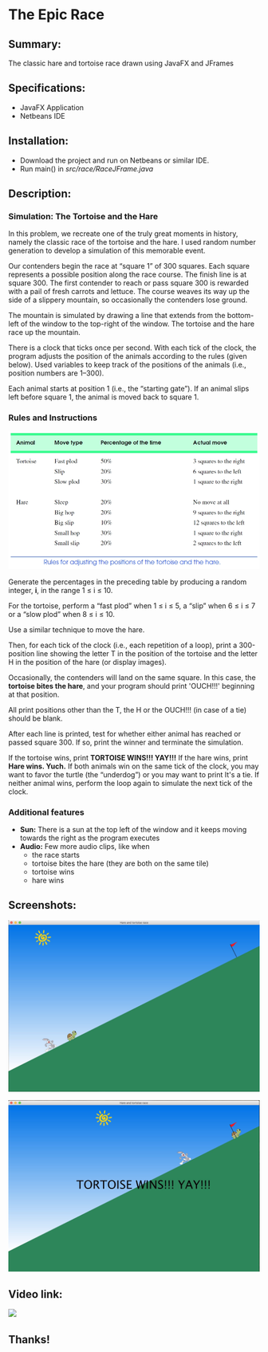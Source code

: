 # The Epic Race

## Summary:

The classic hare and tortoise race drawn using JavaFX and JFrames

## Specifications:

- JavaFX Application
- Netbeans IDE

## Installation:

- Download the project and run on Netbeans or similar IDE.
- Run main() in _src/race/RaceJFrame.java_

## Description:

### Simulation: The Tortoise and the Hare

In this problem, we recreate one of the truly great moments in history, namely the classic race of the tortoise and the hare. I used random number generation to develop a simulation of this memorable event.

Our contenders begin the race at “square 1” of 300 squares. Each square represents a possible position along the race course. The finish line is at square 300. The first contender to reach or pass square 300 is rewarded with a pail of fresh carrots and lettuce. The course weaves its way up the side of a slippery mountain, so occasionally the contenders lose ground.

The mountain is simulated by drawing a line that extends from the bottom-left of the window to the top-right of the window. The tortoise and the hare race up the mountain.

There is a clock that ticks once per second. With each tick of the clock, the program adjusts the position of the animals according to the rules (given below). Used variables to keep track of the positions of the animals (i.e., position numbers are 1–300).

Each animal starts at position 1 (i.e., the “starting gate”). If an animal slips left before square 1, the animal is moved back to square 1.

### Rules and Instructions

![rules](https://github.com/PrateekAdhikaree/TheEpicRace/blob/master/screens/simulation_rules.jpg "Simulation Rules")

Generate the percentages in the preceding table by producing a random integer, **i**, in the range 1 ≤ i ≤ 10.

For the tortoise, perform
a “fast plod” when 1 ≤ i ≤ 5,
a “slip” when 6 ≤ i ≤ 7 or
a “slow plod” when 8 ≤ i ≤ 10. 

Use a similar technique to move the hare.

Then, for each tick of the clock (i.e., each repetition of a loop), print a 300-position line showing the letter T in the position of the tortoise and the letter H in the position of the hare (or display images).

Occasionally, the contenders will land on the same square. In this case, the __tortoise bites the hare__, and your program should print 'OUCH!!!' beginning at that position.

All print positions other than the T, the H or the OUCH!!! (in case of a tie) should be blank.

After each line is printed, test for whether either animal has reached or passed square 300. If so, print the winner and terminate the simulation.

If the tortoise wins, print __TORTOISE WINS!!! YAY!!!__ If the hare wins, print __Hare wins. Yuch.__ If both animals win on the same tick of the clock, you may want to favor the turtle (the “underdog”) or you may want to print It's a tie. If neither animal wins, perform the loop again to simulate the next tick of the clock.

### Additional features

- **Sun:** There is a sun at the top left of the window and it keeps moving towards the right as the program executes
- **Audio:** Few more audio clips, like when
  * the race starts
  * tortoise bites the hare (they are both on the same tile)
  * tortoise wins
  * hare wins

## Screenshots:

![screen1](https://github.com/PrateekAdhikaree/TheEpicRace/blob/master/screens/screen1.jpg "Screenshot 1")

![screen2](https://github.com/PrateekAdhikaree/TheEpicRace/blob/master/screens/screen2.jpg "Screenshot 2")

## Video link:

[![](https://img.youtube.com/vi/OtuA6vl1jFU/0.jpg)](https://www.youtube.com/watch?v=OtuA6vl1jFU "Click to play on YouTube.com")

## Thanks!